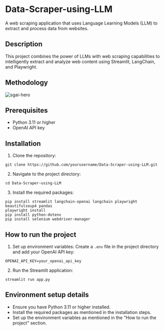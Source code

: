 # Data-Scraper-using-LLM

A web scraping application that uses Language Learning Models (LLM) to extract and process data from websites.

## Description
This project combines the power of LLMs with web scraping capabilities to intelligently extract and analyze web content using Streamlit, LangChain, and Playwright.

## Methodology
![sgai-hero](https://github.com/user-attachments/assets/e1ba26d5-1f37-41fc-a52d-1a4d3e8deae8)

## Prerequisites
- Python 3.11 or higher
- OpenAI API key

## Installation

1. Clone the repository:
```
git clone https://github.com/yourusername/Data-Scraper-using-LLM.git
```

2. Navigate to the project directory:
```
cd Data-Scraper-using-LLM
```

3. Install the required packages:
```
pip install streamlit langchain-openai langchain playwright beautifulsoup4 pandas
playwright install
pip install python-dotenv
pip install selenium webdriver-manager
```

## How to run the project

1. Set up environment variables:
Create a `.env` file in the project directory and add your OpenAI API key:
```
OPENAI_API_KEY=your_openai_api_key
```

2. Run the Streamlit application:
```
streamlit run app.py
```

## Environment setup details
- Ensure you have Python 3.11 or higher installed.
- Install the required packages as mentioned in the installation steps.
- Set up the environment variables as mentioned in the "How to run the project" section.
